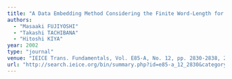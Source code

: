 ```yaml
---
title: "A Data Embedding Method Considering the Finite Word-Length for High Quality Images"
authors:
  - "Masaaki FUJIYOSHI"
  - "Takashi TACHIBANA"
  - "Hitoshi KIYA"
year: 2002
type: "journal"
venue: "IEICE Trans. Fundamentals, Vol. E85-A, No. 12, pp. 2830-2838, 2002-12-01."
url: "http://search.ieice.org/bin/summary.php?id=e85-a_12_2830&category=A&year=2002&lang=E&abst="
---
```

